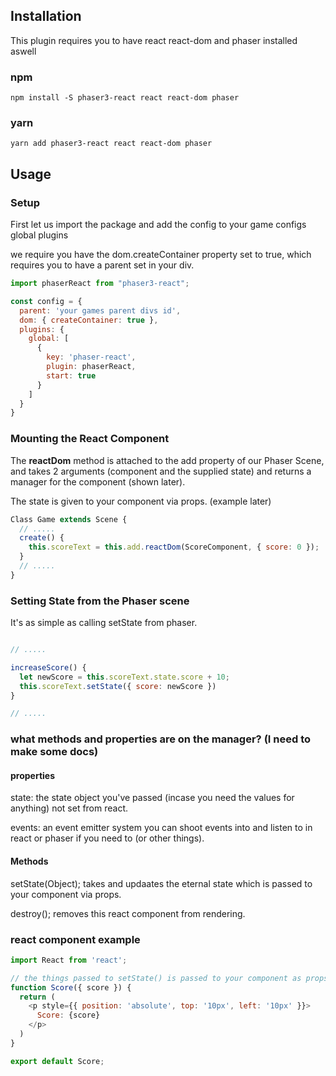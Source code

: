 ## Installation

This plugin requires you to have react react-dom and phaser installed aswell

### npm
```
npm install -S phaser3-react react react-dom phaser
```

### yarn
```
yarn add phaser3-react react react-dom phaser
```

## Usage

### Setup

First let us import the package and add the config to your game configs global plugins

we require you have the dom.createContainer property set to true, which requires you to have a parent set in your div.

```js
import phaserReact from "phaser3-react";

const config = {
  parent: 'your games parent divs id',
  dom: { createContainer: true },
  plugins: {
    global: [
      {
        key: 'phaser-react',
        plugin: phaserReact,
        start: true
      }
    ]
  }
}
```
### Mounting the React Component

The **reactDom** method is attached to the add property of our Phaser Scene, and takes 2 arguments (component and the supplied state) and returns a manager for the component (shown later).

The state is given to your component via props. (example later)
  
```js
Class Game extends Scene {
  // .....
  create() {
    this.scoreText = this.add.reactDom(ScoreComponent, { score: 0 });
  }
  // .....
}
```
### Setting State from the Phaser scene

It's as simple as calling setState from phaser.
 
```js

// .....

increaseScore() {
  let newScore = this.scoreText.state.score + 10;
  this.scoreText.setState({ score: newScore })
}

// .....

```

### what methods and properties are on the manager? (I need to make some docs)

#### properties
state: the state object you've passed (incase you need the values for anything) not set from react.

events: an event emitter system you can shoot events into and listen to in react or phaser if you need to (or other things).

#### Methods
setState(Object); takes and updaates the eternal state which is passed to your component via props.

destroy(); removes this react component from rendering.

### react component example
```js
import React from 'react';

// the things passed to setState() is passed to your component as props, it also recieves the manager.
function Score({ score }) {
  return (
    <p style={{ position: 'absolute', top: '10px', left: '10px' }}>
      Score: {score}
    </p>
  )
}

export default Score;
```
